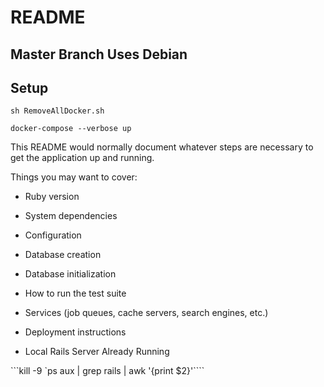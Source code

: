 # README

## Master Branch Uses Debian

## Setup

```sh RemoveAllDocker.sh```

```docker-compose --verbose up```

This README would normally document whatever steps are necessary to get the
application up and running.

Things you may want to cover:

* Ruby version

* System dependencies

* Configuration

* Database creation

* Database initialization

* How to run the test suite

* Services (job queues, cache servers, search engines, etc.)

* Deployment instructions

* Local Rails Server Already Running

```kill -9 `ps aux | grep rails | awk '{print $2}'````
